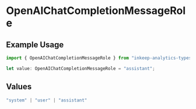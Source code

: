 # OpenAIChatCompletionMessageRole

## Example Usage

```typescript
import { OpenAIChatCompletionMessageRole } from "inkeep-analytics-typescript/models/components";

let value: OpenAIChatCompletionMessageRole = "assistant";
```

## Values

```typescript
"system" | "user" | "assistant"
```